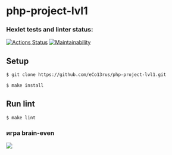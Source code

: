 # php-project-lvl1


### Hexlet tests and linter status:
[![Actions Status](https://github.com/eCo13rus/php-project-lvl1/workflows/hexlet-check/badge.svg)](https://github.com/eCo13rus/php-project-lvl1/actions)
[![Maintainability](https://codeclimate.com/github/eCo13rus/php-project-lvl1/maintainability)](https://api.codeclimate.com/v1/badges/d4584929471fc16f22b4/maintainability")

## Setup

```sh
$ git clone https://github.com/eCo13rus/php-project-lvl1.git

$ make install
```

## Run lint

```sh
$ make lint
```

### игра brain-even

<a href="https://asciinema.org/a/akvvd98a5w6siyshQonwG83nM" target="_blank"><img src="https://asciinema.org/a/akvvd98a5w6siyshQonwG83nM.svg" /></a>